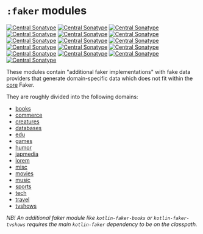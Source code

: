 # `:faker` modules

[![Central Sonatype](https://img.shields.io/maven-central/v/io.github.serpro69/kotlin-faker-books?style=for-the-badge&label=kotlin-faker-books)](https://central.sonatype.com/artifact/io.github.serpro69/kotlin-faker-books)
[![Central Sonatype](https://img.shields.io/maven-central/v/io.github.serpro69/kotlin-faker-commerce?style=for-the-badge&label=kotlin-faker-commerce)](https://central.sonatype.com/artifact/io.github.serpro69/kotlin-faker-commerce)
[![Central Sonatype](https://img.shields.io/maven-central/v/io.github.serpro69/kotlin-faker-creatures?style=for-the-badge&label=kotlin-faker-creatures)](https://central.sonatype.com/artifact/io.github.serpro69/kotlin-faker-creatures)
[![Central Sonatype](https://img.shields.io/maven-central/v/io.github.serpro69/kotlin-faker-databases?style=for-the-badge&label=kotlin-faker-databases)](https://central.sonatype.com/artifact/io.github.serpro69/kotlin-faker-databases)
[![Central Sonatype](https://img.shields.io/maven-central/v/io.github.serpro69/kotlin-faker-edu?style=for-the-badge&label=kotlin-faker-edu)](https://central.sonatype.com/artifact/io.github.serpro69/kotlin-faker-edu)
[![Central Sonatype](https://img.shields.io/maven-central/v/io.github.serpro69/kotlin-faker-games?style=for-the-badge&label=kotlin-faker-games)](https://central.sonatype.com/artifact/io.github.serpro69/kotlin-faker-games)
[![Central Sonatype](https://img.shields.io/maven-central/v/io.github.serpro69/kotlin-faker-humor?style=for-the-badge&label=kotlin-faker-humor)](https://central.sonatype.com/artifact/io.github.serpro69/kotlin-faker-humor)
[![Central Sonatype](https://img.shields.io/maven-central/v/io.github.serpro69/kotlin-faker-japmedia?style=for-the-badge&label=kotlin-faker-japmedia)](https://central.sonatype.com/artifact/io.github.serpro69/kotlin-faker-japmedia)
[![Central Sonatype](https://img.shields.io/maven-central/v/io.github.serpro69/kotlin-faker-lorem?style=for-the-badge&label=kotlin-faker-lorem)](https://central.sonatype.com/artifact/io.github.serpro69/kotlin-faker-lorem)
[![Central Sonatype](https://img.shields.io/maven-central/v/io.github.serpro69/kotlin-faker-misc?style=for-the-badge&label=kotlin-faker-misc)](https://central.sonatype.com/artifact/io.github.serpro69/kotlin-faker-misc)
[![Central Sonatype](https://img.shields.io/maven-central/v/io.github.serpro69/kotlin-faker-movies?style=for-the-badge&label=kotlin-faker-movies)](https://central.sonatype.com/artifact/io.github.serpro69/kotlin-faker-movies)
[![Central Sonatype](https://img.shields.io/maven-central/v/io.github.serpro69/kotlin-faker-music?style=for-the-badge&label=kotlin-faker-music)](https://central.sonatype.com/artifact/io.github.serpro69/kotlin-faker-music)
[![Central Sonatype](https://img.shields.io/maven-central/v/io.github.serpro69/kotlin-faker-sports?style=for-the-badge&label=kotlin-faker-sports)](https://central.sonatype.com/artifact/io.github.serpro69/kotlin-faker-sports)
[![Central Sonatype](https://img.shields.io/maven-central/v/io.github.serpro69/kotlin-faker-tech?style=for-the-badge&label=kotlin-faker-tech)](https://central.sonatype.com/artifact/io.github.serpro69/kotlin-faker-tech)
[![Central Sonatype](https://img.shields.io/maven-central/v/io.github.serpro69/kotlin-faker-travel?style=for-the-badge&label=kotlin-faker-travel)](https://central.sonatype.com/artifact/io.github.serpro69/kotlin-faker-travel)
[![Central Sonatype](https://img.shields.io/maven-central/v/io.github.serpro69/kotlin-faker-tvshows?style=for-the-badge&label=kotlin-faker-tvshows)](https://central.sonatype.com/artifact/io.github.serpro69/kotlin-faker-tvshows)

These modules contain "additional faker implementations" with fake data providers that generate domain-specific data which does not fit within the [core](../core) Faker.

They are roughly divided into the following domains:

- [books](books)
- [commerce](commerce)
- [creatures](creatures)
- [databases](databases)
- [edu](edu)
- [games](games)
- [humor](humor)
- [japmedia](japmedia)
- [lorem](lorem)
- [misc](misc)
- [movies](movies)
- [music](music)
- [sports](sports)
- [tech](tech)
- [travel](travel)
- [tvshows](tvshows)

_NB! An additional faker module like `kotlin-faker-books` or `kotlin-faker-tvshows` requires the main `kotlin-faker` dependency to be on the classpath._
